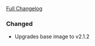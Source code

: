 [Full Changelog][changelog]

### Changed

- Upgrades base image to v2.1.2

[changelog]: https://github.com/hassio-addons/addon-appdaemon3/compare/v1.4.0...v1.4.1
